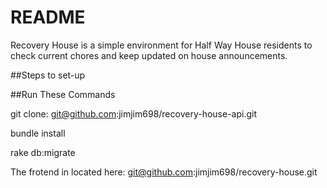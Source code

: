 # README

Recovery House is a simple environment for Half Way House residents to check current chores and keep updated on house announcements.

##Steps to set-up

##Run These Commands

git clone: git@github.com:jimjim698/recovery-house-api.git

bundle install

rake db:migrate

The frotend in located here: git@github.com:jimjim698/recovery-house.git
